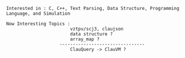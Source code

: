     Interested in : C, C++, Text Parsing, Data Structure, Programming Language, and Simulation
    
    Now Interesting Topics : 
                            vztpv/scj3, claujson
                            data structure ?
                            array_map ?
                        --------------------------------
                            ClauQuery -> ClauVM ?
